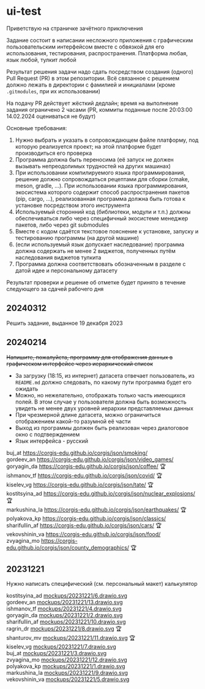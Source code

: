 # ui-test
Приветствую на страничке зачётного приключения

Задание состоит в написании несложного приложения с графическим пользовательским интерфейсом вместе с обвязкой для его использования, тестирования, распространения. Платформа любая, язык любой, тулкит любой

Результат решения задачи надо сдать посредством создания (одного) Pull Request (PR) в этом репозитории. Всё связанное с решением должно лежать в директории с фамилией и инициалами (кроме `.gitmodules`, при их использовании)

На подачу PR действует жёсткий дедлайн; время на выполнение задания ограничено 2 часами (PR, коммиты поданные после 20:03:00 14.02.2024 оцениваться не будут)

Основные требования:
1. Нужно выбрать и указать в сопровождающем файле платформу, под которую реализуется проект; на этой платформе будет производиться его проверка
1. Программа должна быть переносима (её запуск не должен вызывать непреодолимых трудностей на других машинах)
1. При использовании компилируемого языка программирования, решение должно сопровождаться рецептами для сборки (cmake, meson, gradle, ...). При использовании языка программирования, экосистема которого содержит способ распространения пакетов (pip, cargo, ...), реализованная программа должна быть готова к установке посредством этого инструмента
1. Используемый сторонний код (библиотеки, модули и т.п.) должны обеспечиваться либо через специфичный экосистеме менеджер пакетов, либо через git submodules
1. Вместе с кодом сдаётся текстовое пояснение к установке, запуску и тестированию программы (на другой машине)
1. (если используемый язык допускает наследование) программа должна содержать не менее 2 виджетов, полученных путём наследования виджетов тулкита
1. Программа должна соответствовать обозначенным в разделе с датой идее и персональному датасету 

Результат проверки и решение об отметке будет принято в течение следующего за сдачей рабочего дня

## 20240312
Решить задание, выданное 19 декабря 2023

## 20240214
~~Напишите, пожалуйста, программу для отображения данных в графическом интерфейсе через иерархический список~~
+ За загрузку (18:15, из интернет) датасета отвечает пользователь, из `README.md` должно следовать, по какому пути программа будет его ожидать
+ Можно, но нежелательно, отображать только часть имеющихся полей. В этом случае у пользователя должна быть возможность увидеть не менее двух уровней иерархии представляемых данных
+ При чрезмерной длине датасета, можно ограничиться отображением какой-то разумной её части
+ Выход из программы должен быть реализован через диалоговое окно с подтверждением
+ Язык интерфейса - русский

buj_at https://corgis-edu.github.io/corgis/json/smoking/  
gordeev_an https://corgis-edu.github.io/corgis/json/video_games/  
goryagin_da https://corgis-edu.github.io/corgis/json/coffee/ 🏆  
ishmanov_tf https://corgis-edu.github.io/corgis/json/covid/ 🏆  
kiselev_vg https://corgis-edu.github.io/corgis/json/tate/ 🏆  
kostitsyina_ad https://corgis-edu.github.io/corgis/json/nuclear_explosions/ 🏆  
markushina_la https://corgis-edu.github.io/corgis/json/earthquakes/ 🏆  
polyakova_kp https://corgis-edu.github.io/corgis/json/classics/  
sharifullin_af https://corgis-edu.github.io/corgis/json/cars/ 🏆  
vekovshinin_va https://corgis-edu.github.io/corgis/json/food/  
zvyagina_mo https://corgis-edu.github.io/corgis/json/county_demographics/ 🏆  

## 20231221
Нужно написать специфический (см. персональный макет) калькулятор

kostitsyina_ad [mockups/20231221/6.drawio.svg](https://github.com/alexanderustinov/ui-test/tree/main/mockups/20231221/6.drawio.svg)  
gordeev_an [mockups/20231221/13.drawio.svg](https://github.com/alexanderustinov/ui-test/tree/main/mockups/20231221/13.drawio.svg)  
ishmanov_tf [mockups/20231221/4.drawio.svg](https://github.com/alexanderustinov/ui-test/tree/main/mockups/20231221/4.drawio.svg)  
goryagin_da [mockups/20231221/2.drawio.svg](https://github.com/alexanderustinov/ui-test/tree/main/mockups/20231221/2.drawio.svg)  
sharifullin_af [mockups/20231221/10.drawio.svg](https://github.com/alexanderustinov/ui-test/tree/main/mockups/20231221/10.drawio.svg)  
ragrin_dr [mockups/20231221/8.drawio.svg](https://github.com/alexanderustinov/ui-test/tree/main/mockups/20231221/8.drawio.svg) 🏆  
shanturov_mv [mockups/20231221/11.drawio.svg](https://github.com/alexanderustinov/ui-test/tree/main/mockups/20231221/11.drawio.svg) 🏆  
kiselev_vg [mockups/20231221/7.drawio.svg](https://github.com/alexanderustinov/ui-test/tree/main/mockups/20231221/7.drawio.svg)  
buj_at [mockups/20231221/3.drawio.svg](https://github.com/alexanderustinov/ui-test/tree/main/mockups/20231221/3.drawio.svg)  
zvyagina_mo [mockups/20231221/12.drawio.svg](https://github.com/alexanderustinov/ui-test/tree/main/mockups/20231221/12.drawio.svg)  
polyakova_kp [mockups/20231221/1.drawio.svg](https://github.com/alexanderustinov/ui-test/tree/main/mockups/20231221/1.drawio.svg)  
markushina_la [mockups/20231221/9.drawio.svg](https://github.com/alexanderustinov/ui-test/tree/main/mockups/20231221/9.drawio.svg)  
vekovshinin_va [mockups/20231221/5.drawio.svg](https://github.com/alexanderustinov/ui-test/tree/main/mockups/20231221/5.drawio.svg)  
